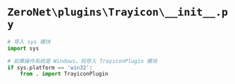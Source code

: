 # `ZeroNet\plugins\Trayicon\__init__.py`

```py
# 导入 sys 模块
import sys

# 如果操作系统是 Windows，则导入 TrayiconPlugin 模块
if sys.platform == 'win32':
    from . import TrayiconPlugin
```